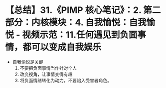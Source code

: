 # 【总结】31.《PIMP 核心笔记》：2. 第二部分：内核模块：4. 自我愉悦：自我愉悦 - 视频示范：11.任何遇见到负面事情，都可以变成自我娱乐

-   自我愉悦是关键
    1.  不要把负面事情当作针对个人
    2.  改变视角，让事情变得有趣
    3.  将负面情绪转化为动力，不要陷入受害者角色。